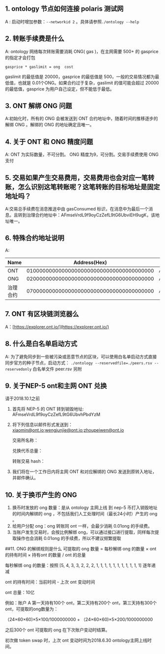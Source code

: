 


## 1. ontology 节点如何连接 polaris 测试网

A : 启动时增加参数：```--networkid 2``` 。具体请参照```./ontology --help```

## 2. 转账手续费是什么

A: ontology 网络每次转账需要消耗 ONG( gas )，在主网需要 500+ 的 gasprice 的指定才会打包

```gasprice * gaslimit = ong  cost```

gaslimit 的最低值是 20000，gasprice 的最低值是 500，一般的交易情况都为最低值，也就是 0.01个ONG。如果合约过于复杂，gaslimit 的值可能会超过 20000 的最低值，gasprice 为用户自己设定，但不能低于最低。



## 3. ONT 解绑 ONG 问题

A:初始化时，所有的 ONG 会被发送到 ONT 合约地址中，随着时间的推移逐步的解绑 ONG 。解绑的 ONG 的地址确定且唯一。



## 4. 关于 ONT 和 ONG 精度问题  

A: ONT 为实际数量，不可分割。 ONG 精度为9，可分割。交易手续费使用  ONG 支付



## 5. 交易如果产生交易费用，交易费用也会对应一笔转账，怎么识别这笔转账呢？这笔转账的目标地址是固定地址吗？

A:交易总手续费在消息推送中由 gasConsumed 标识，在消息中为最后一个消息。且转到治理合约地址中：AFmseVrdL9f9oyCzZefL9tG6UbviEH9ugK，该地址唯一。

## 6. 特殊合约地址说明

A:

| Name     | Address(Hex)                             | Address(Base58)                    |
| -------- | ---------------------------------------- | ---------------------------------- |
| ONT      | 0100000000000000000000000000000000000000 | AFmseVrdL9f9oyCzZefL9tG6UbvhUMqNMV |
| ONG      | 0200000000000000000000000000000000000000 | AFmseVrdL9f9oyCzZefL9tG6UbvhfRZMHJ |
| 治理合约 | 0700000000000000000000000000000000000000 | AFmseVrdL9f9oyCzZefL9tG6UbviEH9ugK |


## 7. ONT 有区块链浏览器么
A：[https://explorer.ont.io/](https://explorer.ont.io/)

## 8. 什么是白名单启动方式
A: 为了避免同步到一些被污染或恶意节点的区块，可以使用白名单启动方式直接同步官方的种子节点，启动方式：
```./ontology --reservedfile=./peers.rsv --reservedonly```
白名单文件 peer.rsv 另附

## 9. 关于NEP-5 ont和主网 ONT 兑换
请于2018.10.1之前

1. 首先将 NEP-5 的 ONT 转到销毁地址: AFmseVrdL9f9oyCzZefL9tG6UbvhPbdYzM

2. 将下列信息以邮件形式发送到： xiaomin@ont.io;wengjunjie@ont.io;zhoupeiwen@ont.io

   交易所名称：

   兑换代币总量：

   转账交易 hash：

3. 我们将在一个工作日内将主网 ONT 和对应解绑的 ONG 发送到原转入地址，并邮件确认。

## 10. 关于换币产生的 ONG
1. 换币时发放的 ong 数量：是从 ontology 主网上线 到 nep-5 币打入销毁地址的时间内解绑的 ong ，不包括我们人工处理时间（最长24小时）产生的 ong 。
2. 给用户分配 ong：ong 转账同 ont 一样，会最少消耗 0.01ong 的手续费。
3. 当账户发生交易时，会按比例解绑 ong，可以通过接口进行提取，同样每次提取操作也会消耗 0.01ong 的手续费，所以不建议频繁提取

##11. ONG 的解绑规则是什么
可提取的 ong 数量 = 每秒解绑 ong 的数量 × ont 的持有时间 × 持有ont 的数量 / ont 的总量

每秒解绑 ong 的数量：按照 [5, 4, 3, 3, 2, 2, 2, 1, 1, 1, 1, 1, 1, 1, 1, 1, 1, 1] 逐年递减

ont 的持有时间：当前时间 - 上次 ont 变动时间

ont 总量：10亿

例如：账户 A 第一天持有100个 ont，第二天持有200个 ont，第三天持有300个 ont，可提取的ong数量为：

（24×60×60)×5×100/1000000000 + （24×60×60)×5×200/1000000000 

之后300个 ont 可提取的 ong 在下次账户变动时结算。

初次做 token swap 时，上次 ont 变动时间为2018.6.30  ontology主网上线时间。


